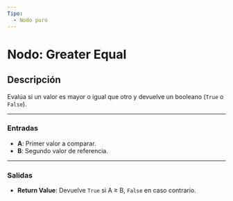 ```yaml
---
Tipo:
  - Nodo puro
---
```

# Nodo: Greater Equal

## Descripción
Evalúa si un valor es mayor o igual que otro y devuelve un booleano (`True` o `False`).

---
### Entradas
- **A**: Primer valor a comparar.
- **B**: Segundo valor de referencia.

---
### Salidas
- **Return Value**: Devuelve `True` si A ≥ B, `False` en caso contrario.